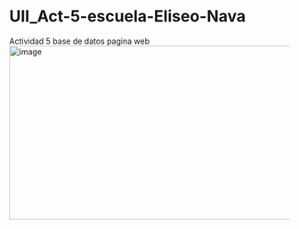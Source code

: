 # UII_Act-5-escuela-Eliseo-Nava
Actividad 5 base de datos pagina web
<img width="787" height="312" alt="image" src="https://github.com/user-attachments/assets/e54fb980-80ba-4c9f-ab3d-4d45057e25bb" />

